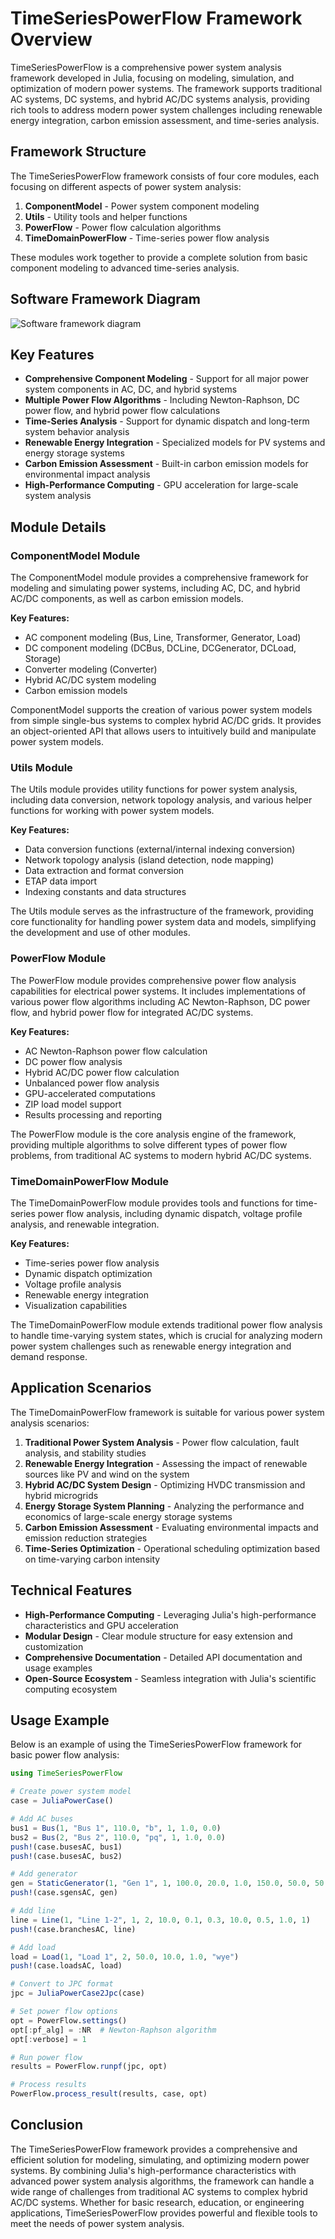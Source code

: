 # TimeSeriesPowerFlow Framework Overview

TimeSeriesPowerFlow is a comprehensive power system analysis framework developed in Julia, focusing on modeling, simulation, and optimization of modern power systems. The framework supports traditional AC systems, DC systems, and hybrid AC/DC systems analysis, providing rich tools to address modern power system challenges including renewable energy integration, carbon emission assessment, and time-series analysis.

## Framework Structure

The TimeSeriesPowerFlow framework consists of four core modules, each focusing on different aspects of power system analysis:

1. **ComponentModel** - Power system component modeling
2. **Utils** - Utility tools and helper functions
3. **PowerFlow** - Power flow calculation algorithms
4. **TimeDomainPowerFlow** - Time-series power flow analysis

These modules work together to provide a complete solution from basic component modeling to advanced time-series analysis.

## Software Framework Diagram

![Software framework diagram](../assets/Architecture.png)

## Key Features

- **Comprehensive Component Modeling** - Support for all major power system components in AC, DC, and hybrid systems
- **Multiple Power Flow Algorithms** - Including Newton-Raphson, DC power flow, and hybrid power flow calculations
- **Time-Series Analysis** - Support for dynamic dispatch and long-term system behavior analysis
- **Renewable Energy Integration** - Specialized models for PV systems and energy storage systems
- **Carbon Emission Assessment** - Built-in carbon emission models for environmental impact analysis
- **High-Performance Computing** - GPU acceleration for large-scale system analysis

## Module Details

### ComponentModel Module

The ComponentModel module provides a comprehensive framework for modeling and simulating power systems, including AC, DC, and hybrid AC/DC components, as well as carbon emission models.

**Key Features:**
- AC component modeling (Bus, Line, Transformer, Generator, Load)
- DC component modeling (DCBus, DCLine, DCGenerator, DCLoad, Storage)
- Converter modeling (Converter)
- Hybrid AC/DC system modeling
- Carbon emission models

ComponentModel supports the creation of various power system models from simple single-bus systems to complex hybrid AC/DC grids. It provides an object-oriented API that allows users to intuitively build and manipulate power system models.

### Utils Module

The Utils module provides utility functions for power system analysis, including data conversion, network topology analysis, and various helper functions for working with power system models.

**Key Features:**
- Data conversion functions (external/internal indexing conversion)
- Network topology analysis (island detection, node mapping)
- Data extraction and format conversion
- ETAP data import
- Indexing constants and data structures

The Utils module serves as the infrastructure of the framework, providing core functionality for handling power system data and models, simplifying the development and use of other modules.

### PowerFlow Module

The PowerFlow module provides comprehensive power flow analysis capabilities for electrical power systems. It includes implementations of various power flow algorithms including AC Newton-Raphson, DC power flow, and hybrid power flow for integrated AC/DC systems.

**Key Features:**
- AC Newton-Raphson power flow calculation
- DC power flow analysis
- Hybrid AC/DC power flow calculation
- Unbalanced power flow analysis
- GPU-accelerated computations
- ZIP load model support
- Results processing and reporting

The PowerFlow module is the core analysis engine of the framework, providing multiple algorithms to solve different types of power flow problems, from traditional AC systems to modern hybrid AC/DC systems.

### TimeDomainPowerFlow Module

The TimeDomainPowerFlow module provides tools and functions for time-series power flow analysis, including dynamic dispatch, voltage profile analysis, and renewable integration.

**Key Features:**
- Time-series power flow analysis
- Dynamic dispatch optimization
- Voltage profile analysis
- Renewable energy integration
- Visualization capabilities

The TimeDomainPowerFlow module extends traditional power flow analysis to handle time-varying system states, which is crucial for analyzing modern power system challenges such as renewable energy integration and demand response.

## Application Scenarios

The TimeDomainPowerFlow framework is suitable for various power system analysis scenarios:

1. **Traditional Power System Analysis** - Power flow calculation, fault analysis, and stability studies
2. **Renewable Energy Integration** - Assessing the impact of renewable sources like PV and wind on the system
3. **Hybrid AC/DC System Design** - Optimizing HVDC transmission and hybrid microgrids
4. **Energy Storage System Planning** - Analyzing the performance and economics of large-scale energy storage systems
5. **Carbon Emission Assessment** - Evaluating environmental impacts and emission reduction strategies
6. **Time-Series Optimization** - Operational scheduling optimization based on time-varying carbon intensity

## Technical Features

- **High-Performance Computing** - Leveraging Julia's high-performance characteristics and GPU acceleration
- **Modular Design** - Clear module structure for easy extension and customization
- **Comprehensive Documentation** - Detailed API documentation and usage examples
- **Open-Source Ecosystem** - Seamless integration with Julia's scientific computing ecosystem

## Usage Example

Below is an example of using the TimeSeriesPowerFlow framework for basic power flow analysis:

```julia
using TimeSeriesPowerFlow

# Create power system model
case = JuliaPowerCase()

# Add AC buses
bus1 = Bus(1, "Bus 1", 110.0, "b", 1, 1.0, 0.0)
bus2 = Bus(2, "Bus 2", 110.0, "pq", 1, 1.0, 0.0)
push!(case.busesAC, bus1)
push!(case.busesAC, bus2)

# Add generator
gen = StaticGenerator(1, "Gen 1", 1, 100.0, 20.0, 1.0, 150.0, 50.0, 50.0, -50.0)
push!(case.sgensAC, gen)

# Add line
line = Line(1, "Line 1-2", 1, 2, 10.0, 0.1, 0.3, 10.0, 0.5, 1.0, 1)
push!(case.branchesAC, line)

# Add load
load = Load(1, "Load 1", 2, 50.0, 10.0, 1.0, "wye")
push!(case.loadsAC, load)

# Convert to JPC format
jpc = JuliaPowerCase2Jpc(case)

# Set power flow options
opt = PowerFlow.settings()
opt[:pf_alg] = :NR  # Newton-Raphson algorithm
opt[:verbose] = 1

# Run power flow
results = PowerFlow.runpf(jpc, opt)

# Process results
PowerFlow.process_result(results, case, opt)
```

## Conclusion

The TimeSeriesPowerFlow framework provides a comprehensive and efficient solution for modeling, simulating, and optimizing modern power systems. By combining Julia's high-performance characteristics with advanced power system analysis algorithms, the framework can handle a wide range of challenges from traditional AC systems to complex hybrid AC/DC systems. Whether for basic research, education, or engineering applications, TimeSeriesPowerFlow provides powerful and flexible tools to meet the needs of power system analysis.